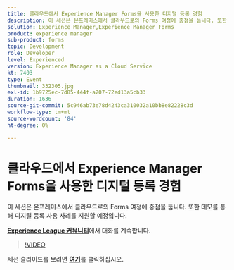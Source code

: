 ```yaml
---
title: 클라우드에서 Experience Manager Forms을 사용한 디지털 등록 경험
description: 이 세션은 온프레미스에서 클라우드로의 Forms 여정에 중점을 둡니다. 또한 데모를 통해 디지털 등록 사용 사례를 지원할 예정입니다.
solution: Experience Manager,Experience Manager Forms
product: experience manager
sub-product: forms
topic: Development
role: Developer
level: Experienced
version: Experience Manager as a Cloud Service
kt: 7403
type: Event
thumbnail: 332305.jpg
exl-id: 1b9725ec-7d85-444f-a207-72ed13a5cb33
duration: 1636
source-git-commit: 5c946ab73e78d4243ca310032a10bb8e82228c3d
workflow-type: tm+mt
source-wordcount: '84'
ht-degree: 0%

---
```


# 클라우드에서 Experience Manager Forms을 사용한 디지털 등록 경험

이 세션은 온프레미스에서 클라우드로의 Forms 여정에 중점을 둡니다. 또한 데모를 통해 디지털 등록 사용 사례를 지원할 예정입니다.

**[Experience League 커뮤니티](https://adobe.ly/36Yd3v6)**&#x200B;에서 대화를 계속합니다.

>[!VIDEO](https://video.tv.adobe.com/v/332305/?quality=12&learn=on&hidetitle=true)

세션 슬라이드를 보려면 **[여기](/help/adobe-developers-live/assets/digital-enrollment-aem-forms-cloud.pdf)**&#x200B;를 클릭하십시오.
